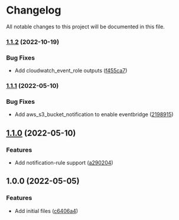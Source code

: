 # Changelog

All notable changes to this project will be documented in this file.

### [1.1.2](https://github.com/ganexcloud/terraform-aws-codepipeline/compare/v1.1.1...v1.1.2) (2022-10-19)


### Bug Fixes

* Add cloudwatch_event_role outputs ([f455ca7](https://github.com/ganexcloud/terraform-aws-codepipeline/commit/f455ca766c4905b5f6298390100fc547f4d962bb))

### [1.1.1](https://github.com/ganexcloud/terraform-aws-codepipeline/compare/v1.1.0...v1.1.1) (2022-05-10)


### Bug Fixes

* Add aws_s3_bucket_notification to enable eventbridge ([2198915](https://github.com/ganexcloud/terraform-aws-codepipeline/commit/2198915a6c9c43e886e1b9679c4546ae0dee78e7))

## [1.1.0](https://github.com/ganexcloud/terraform-aws-codepipeline/compare/v1.0.0...v1.1.0) (2022-05-10)


### Features

* Add notification-rule support ([a290204](https://github.com/ganexcloud/terraform-aws-codepipeline/commit/a290204bbe4652e3cadd215fd9e03d79eda83242))

## 1.0.0 (2022-05-05)


### Features

* Add initial files ([c6406a4](https://github.com/ganexcloud/terraform-aws-codepipeline/commit/c6406a426fbdf6f39a3417c4e092f0240e608599))
